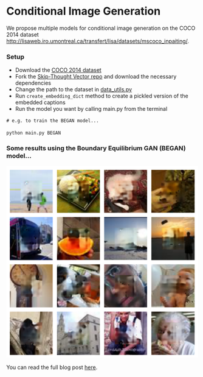 # Conditional Image Generation
We propose multiple models for conditional image generation on the COCO 2014 
dataset http://lisaweb.iro.umontreal.ca/transfert/lisa/datasets/mscoco_inpaiting/.


### Setup

- Download the [COCO 2014 dataset](http://lisaweb.iro.umontreal.ca/transfert/lisa/datasets/mscoco_inpaiting/) 
- Fork the [Skip-Thought Vector repo](https://github.com/ryankiros/skip-thoughts) and download the necessary dependencies
- Change the path to the dataset in [data_utils.py](https://github.com/charlesashby/conditional-image-generation/blob/master/lib/data_utils.py)
- Run `create_embedding_dict` method to create a pickled version of the embedded captions
- Run the model you want by calling main.py from the terminal


```
# e.g. to train the BEGAN model...

python main.py BEGAN
```


### Some results using the Boundary Equilibrium GAN (BEGAN) model...

![](began_examples.png)

You can read the full blog post [here](https://charlesashby.github.io/gan/).
